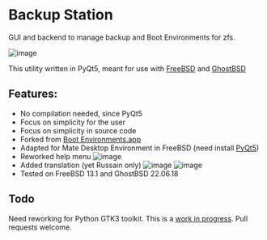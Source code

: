 # Backup Station

GUI and backend to manage backup and Boot Environments for zfs.

![image](https://github.com/alexax66/backup-station/raw/master/main_window-en.png)

This utility written in PyQt5, meant for use with [FreeBSD](https://www.freebsd.org) and [GhostBSD](https://ghostbsd.org)

## Features:
* No compilation needed, since PyQt5
* Focus on simplicity for the user
* Focus on simplicity in source code
* Forked from [Boot Environments.app](https://github.com/helloSystem/Utilities/tree/master/Preferences/Boot%20Environments.app)
* Adapted for Mate Desktop Environment in FreeBSD (need install [PyQt5](https://www.freshports.org/devel/py-qt5))
* Reworked help menu
![image](https://github.com/alexax66/backup-station/raw/master/help_window-en.png)
* Added translation (yet Russain only)
![image](https://github.com/alexax66/backup-station/raw/master/main_window-ru.png)
![image](https://github.com/alexax66/backup-station/raw/master/help_window-ru.png)
* Tested on FreeBSD 13.1 and GhostBSD 22.06.18

## Todo
Need reworking for Python GTK3 toolkit.
This is a [work in progress](https://github.com/orgs/ghostbsd/projects/4.).
Pull requests welcome.

